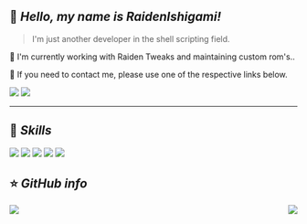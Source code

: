 ## 💜 _Hello, my name is <strong>RaidenIshigami!</strong>_

> I'm just another developer in the shell scripting field.

🔭 I'm currently working with Raiden Tweaks and maintaining custom rom's..

💬 If you need to contact me, please use one of the respective links below.


<p align="left">
  <a href="#" alt="Gmail">
  <img src="https://img.shields.io/badge/Gmail-D14836?style=for-the-badge&logo=gmail&logoColor=white&link=mailto:contact.raidenishi69@gmail.com" /></a>

<a href="#" alt="Telegram">
  <img src="https://img.shields.io/badge/Telegram-2CA5E0?style=for-the-badge&logo=telegram&logoColor=white&link=https://t.me/+TT4lRxVKVZe_AC0W" /></a>

----

## 🚀 _Skills_
<p align="left">
<img src="https://img.shields.io/badge/Shell_Script-121011?style=for-the-badge&logo=gnu-bash&logoColor=white" />
<img src="https://img.shields.io/badge/Python-3776AB?style=for-the-badge&logo=python&logoColor=white" />
<img src="https://img.shields.io/badge/C-00599C?style=for-the-badge&logo=c&logoColor=white"/>
<img src="https://img.shields.io/badge/Ruby-CC342D?style=for-the-badge&logo=ruby&logoColor=white" />
<img src="https://img.shields.io/badge/Linux-E34F26?style=for-the-badge&logo=linux&logoColor=black" />

## ⭐ _GitHub info_
<img align='right' src="https://github-readme-stats.vercel.app/api?username=raidenkkj&show_icons=true&title_color=783c00&text_color=af552e&icon_color=783c00&bg_color=f8efd4&cache_seconds=2300">
<img src="https://img.shields.io/static/v1?label=Overview&message=Raiden&color=f8efd4&style=for-the-badge&logo=GitHub">
